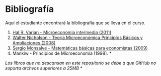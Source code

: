 # Bibliografía

Aquí el estudiante encontrará la bibliografía que se lleva en el curso.

1. [Hal R. Varian - Microeconomia intermedia (2011)](https://github.com/NicolasGP01/Economia-Microeconomia-I_Estudiantes/blob/main/Bibliograf%C3%ADa/Hal%20R.%20Varian%20-%20Microeconomia%20intermedia%20-%20manual%20del%20profesor.%208%20ed.-Antoni%20Bosch%20(2011)%20(1).pdf)
2. [Walter Nicholson - Teoría Microeconómica Principios Básicos y Ampliaciones (2008)](https://github.com/NicolasGP01/Economia-Microeconomia-I_Estudiantes/blob/main/Bibliograf%C3%ADa/Walter%20Nicholson%20Teoria%20microeconomica.pdf)
3. [Sergio Monsalve - Matemáticas básicas para economistas (2009)](https://github.com/NicolasGP01/Economia-Microeconomia-I_Estudiantes/blob/main/Bibliograf%C3%ADa/Sergio%20Monsalve%20(Editor)%20-%20Matem%C3%A1ticas%20b%C3%A1sicas%20para%20economistas_%20Fundamentos-U.%20Nacional%20de%20Colombia%20(2009).rar)
4. Mankiw - Principios de Microeconomía (1998). *

*Los libros que no descansan en este repositorio se debe a que GitHub no soporta archvos superiores a 25MB* *
